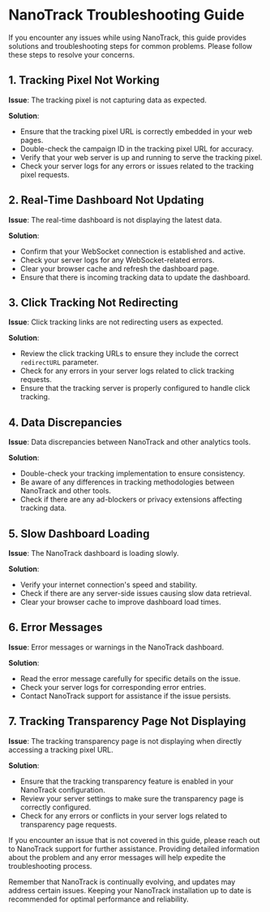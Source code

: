 # NanoTrack Troubleshooting Guide

If you encounter any issues while using NanoTrack, this guide provides solutions and troubleshooting steps for common problems. Please follow these steps to resolve your concerns.

## 1. Tracking Pixel Not Working

**Issue**: The tracking pixel is not capturing data as expected.

**Solution**:
- Ensure that the tracking pixel URL is correctly embedded in your web pages.
- Double-check the campaign ID in the tracking pixel URL for accuracy.
- Verify that your web server is up and running to serve the tracking pixel.
- Check your server logs for any errors or issues related to the tracking pixel requests.

## 2. Real-Time Dashboard Not Updating

**Issue**: The real-time dashboard is not displaying the latest data.

**Solution**:
- Confirm that your WebSocket connection is established and active.
- Check your server logs for any WebSocket-related errors.
- Clear your browser cache and refresh the dashboard page.
- Ensure that there is incoming tracking data to update the dashboard.

## 3. Click Tracking Not Redirecting

**Issue**: Click tracking links are not redirecting users as expected.

**Solution**:
- Review the click tracking URLs to ensure they include the correct `redirectURL` parameter.
- Check for any errors in your server logs related to click tracking requests.
- Ensure that the tracking server is properly configured to handle click tracking.

## 4. Data Discrepancies

**Issue**: Data discrepancies between NanoTrack and other analytics tools.

**Solution**:
- Double-check your tracking implementation to ensure consistency.
- Be aware of any differences in tracking methodologies between NanoTrack and other tools.
- Check if there are any ad-blockers or privacy extensions affecting tracking data.

## 5. Slow Dashboard Loading

**Issue**: The NanoTrack dashboard is loading slowly.

**Solution**:
- Verify your internet connection's speed and stability.
- Check if there are any server-side issues causing slow data retrieval.
- Clear your browser cache to improve dashboard load times.

## 6. Error Messages

**Issue**: Error messages or warnings in the NanoTrack dashboard.

**Solution**:
- Read the error message carefully for specific details on the issue.
- Check your server logs for corresponding error entries.
- Contact NanoTrack support for assistance if the issue persists.

## 7. Tracking Transparency Page Not Displaying

**Issue**: The tracking transparency page is not displaying when directly accessing a tracking pixel URL.

**Solution**:
- Ensure that the tracking transparency feature is enabled in your NanoTrack configuration.
- Review your server settings to make sure the transparency page is correctly configured.
- Check for any errors or conflicts in your server logs related to transparency page requests.

If you encounter an issue that is not covered in this guide, please reach out to NanoTrack support for further assistance. Providing detailed information about the problem and any error messages will help expedite the troubleshooting process.

Remember that NanoTrack is continually evolving, and updates may address certain issues. Keeping your NanoTrack installation up to date is recommended for optimal performance and reliability.
